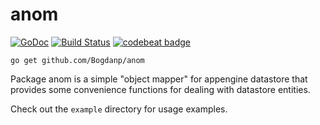 # anom
[![GoDoc](https://godoc.org/github.com/Bogdanp/anom?status.svg)](http://godoc.org/github.com/Bogdanp/anom)
[![Build Status](https://travis-ci.org/Bogdanp/anom.svg?branch=master)](https://travis-ci.org/Bogdanp/anom)
[![codebeat badge](https://codebeat.co/badges/19dedb0a-140e-464f-894d-204dcd632816)](https://codebeat.co/projects/github-com-bogdanp-anom)

`go get github.com/Bogdanp/anom`

Package anom is a simple "object mapper" for appengine datastore that
provides some convenience functions for dealing with datastore
entities.

Check out the `example` directory for usage examples.
